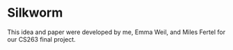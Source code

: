 # Silkworm

This idea and paper were developed by me, Emma Weil, and Miles Fertel for our CS263 final project.

